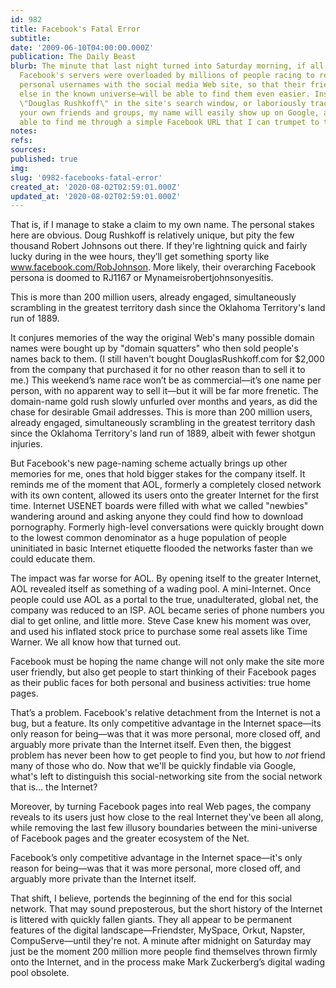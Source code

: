 ```yaml
---
id: 982
title: Facebook's Fatal Error
subtitle: 
date: '2009-06-10T04:00:00.000Z'
publication: The Daily Beast
blurb: The minute that last night turned into Saturday morning, if all went right,
  Facebook's servers were overloaded by millions of people racing to register their
  personal usernames with the social media Web site, so that their friends—and anyone
  else in the known universe—will be able to find them even easier. Instead of trying
  \"Douglas Rushkoff\" in the site's search window, or laboriously tracking me through
  your own friends and groups, my name will easily show up on Google, and you'll be
  able to find me through a simple Facebook URL that I can trumpet to the world.
notes: 
refs: 
sources: 
published: true
img: 
slug: '0982-facebooks-fatal-error'
created_at: '2020-08-02T02:59:01.000Z'
updated_at: '2020-08-02T02:59:01.000Z'
---
```

That is, if I manage to stake a claim to my own name. The personal stakes here are obvious. Doug Rushkoff is relatively unique, but pity the few thousand Robert Johnsons out there. If they're lightning quick and fairly lucky during in the wee hours, they’ll get something sporty like www.facebook.com/RobJohnson. More likely, their overarching Facebook persona is doomed to RJ1167 or Mynameisrobertjohnsonyesitis.

This is more than 200 million users, already engaged, simultaneously scrambling in the greatest territory dash since the Oklahoma Territory's land run of 1889.

It conjures memories of the way the original Web's many possible domain names were bought up by "domain squatters" who then sold people's names back to them. (I still haven't bought DouglasRushkoff.com for $2,000 from the company that purchased it for no other reason than to sell it to me.) This weekend’s name race won’t be as commercial—it’s one name per person, with no apparent way to sell it—but it will be far more frenetic. The domain-name gold rush slowly unfurled over months and years, as did the chase for desirable Gmail addresses. This is more than 200 million users, already engaged, simultaneously scrambling in the greatest territory dash since the Oklahoma Territory's land run of 1889, albeit with fewer shotgun injuries.

But Facebook's new page-naming scheme actually brings up other memories for me, ones that hold bigger stakes for the company itself. It reminds me of the moment that AOL, formerly a completely closed network with its own content, allowed its users onto the greater Internet for the first time. Internet USENET boards were filled with what we called "newbies" wandering around and asking anyone they could find how to download pornography. Formerly high-level conversations were quickly brought down to the lowest common denominator as a huge population of people uninitiated in basic Internet etiquette flooded the networks faster than we could educate them.

The impact was far worse for AOL. By opening itself to the greater Internet, AOL revealed itself as something of a wading pool. A mini-Internet. Once people could use AOL as a portal to the true, unadulterated, global net, the company was reduced to an ISP. AOL became series of phone numbers you dial to get online, and little more. Steve Case knew his moment was over, and used his inflated stock price to purchase some real assets like Time Warner. We all know how that turned out.

Facebook must be hoping the name change will not only make the site more user friendly, but also get people to start thinking of their Facebook pages as their public faces for both personal and business activities: true home pages.

That’s a problem. Facebook's relative detachment from the Internet is not a bug, but a feature. Its only competitive advantage in the Internet space—its only reason for being—was that it was more personal, more closed off, and arguably more private than the Internet itself. Even then, the biggest problem has never been how to get people to find you, but how to *not* friend many of those who do. Now that we'll be quickly findable via Google, what's left to distinguish this social-networking site from the social network that is… the Internet?

Moreover, by turning Facebook pages into real Web pages, the company reveals to its users just how close to the real Internet they've been all along, while removing the last few illusory boundaries between the mini-universe of Facebook pages and the greater ecosystem of the Net.

Facebook’s only competitive advantage in the Internet space—it's only reason for being—was that it was more personal, more closed off, and arguably more private than the Internet itself.

That shift, I believe, portends the beginning of the end for this social network. That may sound preposterous, but the short history of the Internet is littered with quickly fallen giants. They all appear to be permanent features of the digital landscape—Friendster, MySpace, Orkut, Napster, CompuServe—until they're not. A minute after midnight on Saturday may just be the moment 200 million more people find themselves thrown firmly onto the Internet, and in the process make Mark Zuckerberg’s digital wading pool obsolete.

